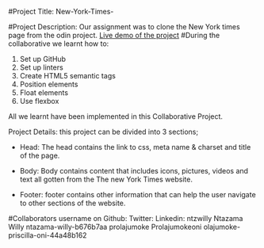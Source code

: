 #Project Title: New-York-Times-

#Project Description: Our assignment was to clone the New York times page from the odin project.
[Live demo of the  project](https://ntzwilly.github.io/New-York-Times-/)
#During the collaborative we learnt how to:
 1. Set up GitHub
 2. Set up linters 
 3. Create HTML5 semantic tags
 4. Position elements
 5. Float elements
 6. Use flexbox 
 
 All we learnt have been  implemented in this Collaborative Project.
 
 Project Details: this project can be divided into 3 sections;
- Head: The head contains the link to css, meta name & charset and title of the page.

- Body: Body contains  content that includes icons, pictures, videos and text all gotten from the The new York Times website.

- Footer: footer contains other information that can help the user navigate to other sections of the website. 


#Collaborators username on
Github:         Twitter:             Linkedin:
ntzwilly        Ntazama Willy        ntazama-willy-b676b7aa
prolajumoke     Prolajumokeoni       olajumoke-priscilla-oni-44a48b162






